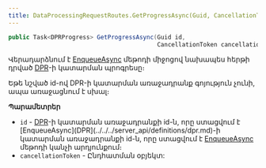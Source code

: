 ```yaml
---
title: DataProcessingRequestRoutes.GetProgressAsync(Guid, CancellationToken) մեթոդ
---
```


```c#
public Task<DPRProgress> GetProgressAsync(Guid id, 
                                          CancellationToken cancellationToken = default)
```

Վերադարձնում է [EnqueueAsync](EnqueueAsync.md) մեթոդի միջոցով նախապես հերթի դրված [DPR](../../../server_api/definitions/dpr.md)-ի կատարման պրոգրեսը։

Եթե նշված id-ով DPR-ի կատարման առաջադրանք գոյություն չունի, ապա առաջացնում է սխալ։

**Պարամետրեր**

* `id` - [DPR](../../../server_api/definitions/dpr.md)-ի կատարման առաջադրանքի id-ն, որը ստացվում է [EnqueueAsync](DPR](../../../server_api/definitions/dpr.md)-ի կատարման առաջադրանքի id-ն, որը ստացվում է [EnqueueAsync](EnqueueAsync.md) մեթոդի կանչի արդյունքում։
* `cancellationToken` - Ընդհատման օբյեկտ:
